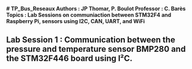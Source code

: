 **# TP_Bus_Reseaux
Authors : JP Thomar, P. Boulot
Professor : C. Barès
Topics : Lab Sessions on communiaction between STM32F4 and Raspberry Pi, sensors using I2C, CAN, UART, and WiFi**

##  Lab Session 1 : Communication between the pressure and temperature sensor BMP280 and the STM32F446 board using I²C. ##
